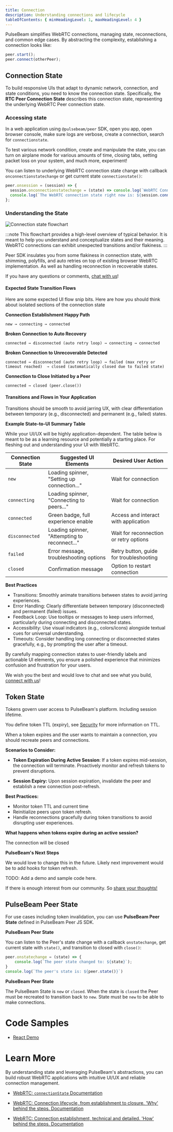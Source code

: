 ```yaml
---
title: Connection
description: Understanding connections and lifecycle
tableOfContents: { minHeadingLevel: 1, maxHeadingLevel: 4 }
---
```


PulseBeam simplifies WebRTC connections, managing state, reconnections, and common edge cases. By abstracting the complexity, establishing a connection looks like:

```js
peer.start();  
peer.connect(otherPeer);  
```

## Connection State

To build responsive UIs that adapt to dynamic network, connection, and state conditions, you need to know the connection state. Specifically, the **RTC Peer Connection State** describes this connection state, representing the underlying WebRTC Peer connection state.
 
### Accessing state

In a web application using `@pulsebeam/peer` SDK, open you app, open browser console, make sure logs are verbose, create a connection, search for `connectionstate`. 

To test various network condition, create and manipulate the state, you can turn on airplane mode for various amounts of time, closing tabs, setting packet loss on your system, and much more, experiment! 

You can listen to underlying WebRTC connection state change with callback `onconnectionstatechange` or get current state `connectionstate()`:

```js
peer.onsession = (session) => {
  session.onconnectionstatechange = (state) => console.log(`WebRTC Connection state changed to: ${state}`);
  console.log(`The WebRTC connection state right now is: ${session.connectionstate()}`);
};
```

### Understanding the State

![Connection state flowchart](../../../../assets/concepts.connection.svg)

:::note
This flowchart provides a high-level overview of typical behavior. It is meant to help you understand and conceptualize states and their meaning. WebRTC connections can exhibit unexpected transitions and/or flakiness. 
:::

Peer SDK insulates you from some flakiness in connection state, with shimming, polyfills, and auto retries on top of existing browser WebRTC implementation. As well as handling reconnection in recoverable states.

If you have any questions or comments, [chat with us](/docs/community-and-support/discord)!

#### Expected State Transition Flows

Here are some expected UI flow snip bits. Here are how you should think about isolated sections of the connection state

**Connection Establishment Happy Path**

`new → connecting → connected`

**Broken Connection to Auto Recovery**

`connected → disconnected (auto retry loop) → connecting → connected`

**Broken Connection to Unrecoverable Detected**

`connected → disconnected (auto retry loop) → failed (max retry or timeout reached)  → closed (automatically closed due to failed state)`

**Connection to Close Initiated by a Peer**

`connected → closed (peer.close())`


#### Transitions and Flows in Your Application

Transitions should be smooth to avoid jarring UX, with clear differentiation between temporary (e.g., disconnected) and permanent (e.g., failed) states.

**Example State-to-UI Summary Table**

While your UI/UX will be highly application-dependent. The table below is meant to be as a learning resource and potentially a starting place. For fleshing out and understanding your UI with WebRTC.

| **Connection State** | **Suggested UI Elements**                     | **Desired User Action**                 |
|----------------------|-----------------------------------------------|-----------------------------------------|
| `new`                | Loading spinner, "Setting up connection..."   | Wait for connection                     |
| `connecting`         | Loading spinner, "Connecting to peers..."     | Wait for connection                     |
| `connected`          | Green badge, full experience enable           | Access and interact with application    |
| `disconnected`       | Loading spinner, "Attempting to reconnect..." | Wait for reconnection or retry options  |
| `failed`             | Error message, troubleshooting options        | Retry button, guide for troubleshooting |
| `closed`             | Confirmation message                          | Option to restart connection            |

**Best Practices**

* Transitions: Smoothly animate transitions between states to avoid jarring experiences.
* Error Handling: Clearly differentiate between temporary (disconnected) and permanent (failed) issues.
* Feedback Loop: Use tooltips or messages to keep users informed, particularly during connecting and disconnected states.
* Accessibility: Use visual indicators (e.g., colors/icons) alongside textual cues for universal understanding.
* Timeouts: Consider handling long connecting or disconnected states gracefully, e.g., by prompting the user after a timeout.

By carefully mapping connection states to user-friendly labels and actionable UI elements, you ensure a polished experience that minimizes confusion and frustration for your users.

We wish you the best and would love to chat and see what you build, [connect with us](/docs/community-and-support/discord)!

## Token State

Tokens govern user access to PulseBeam's platform. Including session lifetime. 

You define token TTL (expiry), see [Security](/docs/concepts/security-and-architecture/) for more information on TTL.

When a token expires and the user wants to maintain a connection, you should recreate peers and connections.


**Scenarios to Consider:**

* **Token Expiration During Active Session**: If a token expires mid-session, the connection will terminate. Proactively monitor and refresh tokens to prevent disruptions.

* **Session Expiry:** Upon session expiration, invalidate the peer and establish a new connection post-refresh.

**Best Practices:**

* Monitor token TTL and current time
* Reinitialize peers upon token refresh.
* Handle reconnections gracefully during token transitions to avoid disrupting user experiences.

**What happens when tokens expire during an active session?**

The connection will be closed

**PulseBeam's Next Steps**

We would love to change this in the future. Likely next improvement would be to add hooks for token refresh.

TODO: Add a demo and sample code here.

If there is enough interest from our community. So [share your thoughts!](/docs/community-and-support/discord)

## PulseBeam Peer State

For use cases including token invalidation, you can use **PulseBeam Peer State** defined in PulseBeam Peer JS SDK.

**PulseBeam Peer State**

You can listen to the Peer's state change with a callback `onstatechange`, get current state with `state()`, and transition to closed with `close()`:

```js
peer.onstatechange = (state) => {
    console.log(`The peer state changed to: ${state}`);
}
console.log(`The peer's state is: ${peer.state()}`)
```

**PulseBeam Peer State**

The PulseBeam State is `new` or `closed`. When the state is `closed` the Peer must be recreated to transition back to `new`. State must be `new` to be able to make connections.

# Code Samples

* [React Demo](https://github.com/PulseBeamDev/pulsebeam-js/tree/main/demo-react)

# Learn More

By understanding state and leveraging PulseBeam's abstractions, you can build robust WebRTC applications with intuitive UI/UX and reliable connection management.

* [WebRTC: `connectionState` Documentation](https://developer.mozilla.org/en-US/docs/Web/API/RTCPeerConnection/connectionState)

* [WebRTC: Connection lifecycle, from establishment to closure. 'Why' behind the steps. Documentation](https://developer.mozilla.org/en-US/docs/Web/API/WebRTC_API/Session_lifetime)

* [WebRTC: Connection establishment, technical and detailed. 'How' behind the steps. Documentation](https://developer.mozilla.org/en-US/docs/Web/API/WebRTC_API/Connectivity)